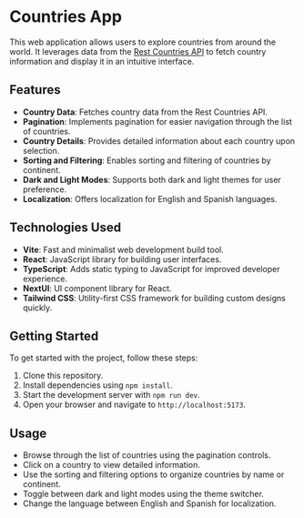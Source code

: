 # Countries App

This web application allows users to explore countries from around the world. It leverages data from the [Rest Countries API](https://restcountries.com/) to fetch country information and display it in an intuitive interface.

## Features

- **Country Data**: Fetches country data from the Rest Countries API.
- **Pagination**: Implements pagination for easier navigation through the list of countries.
- **Country Details**: Provides detailed information about each country upon selection.
- **Sorting and Filtering**: Enables sorting and filtering of countries by continent.
- **Dark and Light Modes**: Supports both dark and light themes for user preference.
- **Localization**: Offers localization for English and Spanish languages.

## Technologies Used

- **Vite**: Fast and minimalist web development build tool.
- **React**: JavaScript library for building user interfaces.
- **TypeScript**: Adds static typing to JavaScript for improved developer experience.
- **NextUI**: UI component library for React.
- **Tailwind CSS**: Utility-first CSS framework for building custom designs quickly.

## Getting Started

To get started with the project, follow these steps:

1. Clone this repository.
2. Install dependencies using `npm install`.
3. Start the development server with `npm run dev`.
4. Open your browser and navigate to `http://localhost:5173`.

## Usage

- Browse through the list of countries using the pagination controls.
- Click on a country to view detailed information.
- Use the sorting and filtering options to organize countries by name or continent.
- Toggle between dark and light modes using the theme switcher.
- Change the language between English and Spanish for localization.
